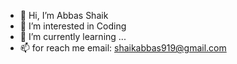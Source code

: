 - 👋 Hi, I’m Abbas Shaik
- 👀 I’m interested in Coding
- 🌱 I’m currently learning ...
- 📫 for reach me email: shaikabbas919@gmail.com

<!---
AbbasShaik786/AbbasShaik786 is a ✨ special ✨ repository because its `README.md` (this file) appears on your GitHub profile.
You can click the Preview link to take a look at your changes.
--->
